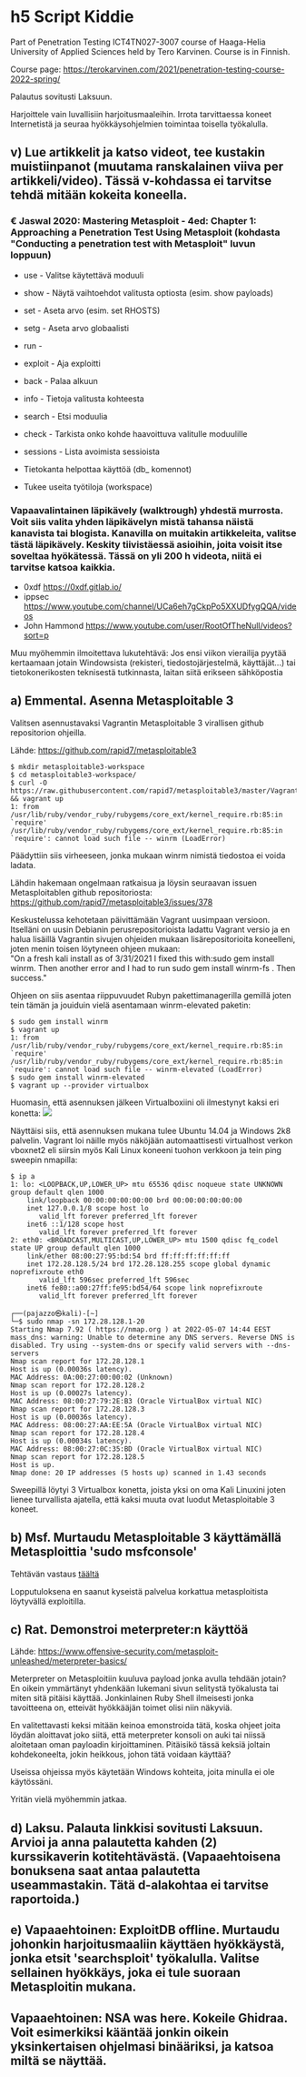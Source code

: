# h5 Script Kiddie

Part of Penetration Testing ICT4TN027-3007 course of Haaga-Helia University of Applied Sciences held by Tero Karvinen. Course is in Finnish.  
    
Course page: https://terokarvinen.com/2021/penetration-testing-course-2022-spring/  

Palautus sovitusti Laksuun.

Harjoittele vain luvallisiin harjoitusmaaleihin. Irrota tarvittaessa koneet Internetistä ja seuraa hyökkäysohjelmien toimintaa toisella työkalulla.

## v) Lue artikkelit ja katso videot, tee kustakin muistiinpanot (muutama ranskalainen viiva per artikkeli/video). Tässä v-kohdassa ei tarvitse tehdä mitään kokeita koneella.

### € Jaswal 2020: Mastering Metasploit - 4ed: Chapter 1: Approaching a Penetration Test Using Metasploit (kohdasta "Conducting a penetration test with Metasploit" luvun loppuun)

- use - Valitse käytettävä moduuli
- show - Näytä vaihtoehdot valitusta optiosta (esim. show payloads)
- set - Aseta arvo (esim. set RHOSTS)
- setg - Aseta arvo globaalisti
- run - 
- exploit - Aja exploitti
- back - Palaa alkuun

- info - Tietoja valitusta kohteesta
- search - Etsi moduulia
- check - Tarkista onko kohde haavoittuva valitulle moduulille
- sessions - Lista avoimista sessioista

- Tietokanta helpottaa käyttöä (db_ komennot)
- Tukee useita työtiloja (workspace)  

### Vapaavalintainen läpikävely (walktrough) yhdestä murrosta. Voit siis valita yhden läpikävelyn mistä tahansa näistä kanavista tai blogista. Kanavilla on muitakin artikkeleita, valitse tästä läpikävely. Keskity tiivistäessä asioihin, joita voisit itse soveltaa hyökätessä. Tässä on yli 200 h videota, niitä ei tarvitse katsoa kaikkia.

- 0xdf https://0xdf.gitlab.io/
- ippsec https://www.youtube.com/channel/UCa6eh7gCkpPo5XXUDfygQQA/videos
- John Hammond https://www.youtube.com/user/RootOfTheNull/videos?sort=p

Muu myöhemmin ilmoitettava lukutehtävä: Jos ensi viikon vierailija pyytää kertaamaan jotain Windowsista (rekisteri, tiedostojärjestelmä, käyttäjät...) tai tietokonerikosten teknisestä tutkinnasta, laitan siitä erikseen sähköpostia

## a) Emmental. Asenna Metasploitable 3  

Valitsen asennustavaksi Vagrantin Metasploitable 3 virallisen github repositorion ohjeilla.

Lähde: https://github.com/rapid7/metasploitable3

```
$ mkdir metasploitable3-workspace
$ cd metasploitable3-workspace/
$ curl -O https://raw.githubusercontent.com/rapid7/metasploitable3/master/Vagrantfile && vagrant up
1: from /usr/lib/ruby/vendor_ruby/rubygems/core_ext/kernel_require.rb:85:in `require'
/usr/lib/ruby/vendor_ruby/rubygems/core_ext/kernel_require.rb:85:in `require': cannot load such file -- winrm (LoadError)
```
Päädyttiin siis virheeseen, jonka mukaan winrm nimistä tiedostoa ei voida ladata. 

Lähdin hakemaan ongelmaan ratkaisua ja löysin seuraavan issuen Metasploitablen github repositoriosta:  
https://github.com/rapid7/metasploitable3/issues/378

Keskustelussa kehotetaan päivittämään Vagrant uusimpaan versioon. Itselläni on uusin Debianin perusrepositorioista ladattu Vagrant versio ja en halua lisäillä Vagrantin sivujen ohjeiden mukaan lisärepositorioita koneelleni, joten menin toisen löytyneen ohjeen mukaan:  
"On a fresh kali install as of 3/31/2021 I fixed this with:sudo gem install winrm. Then another error and I had to run sudo gem install winrm-fs . Then success."  

Ohjeen on siis asentaa riippuvuudet Rubyn pakettimanagerilla gemillä joten tein tämän ja jouiduin vielä asentamaan winrm-elevated paketin:
```
$ sudo gem install winrm
$ vagrant up
1: from /usr/lib/ruby/vendor_ruby/rubygems/core_ext/kernel_require.rb:85:in `require'
/usr/lib/ruby/vendor_ruby/rubygems/core_ext/kernel_require.rb:85:in `require': cannot load such file -- winrm-elevated (LoadError)
$ sudo gem install winrm-elevated
$ vagrant up --provider virtualbox
```
Huomasin, että asennuksen jälkeen Virtualboxiini oli ilmestynyt kaksi eri konetta:
<img src="l5meta3vbox.png">

Näyttäisi siis, että asennuksen mukana tulee Ubuntu 14.04 ja Windows 2k8 palvelin. Vagrant loi näille myös näköjään automaattisesti virtualhost verkon vboxnet2 eli siirsin myös Kali Linux koneeni tuohon verkkoon ja tein ping sweepin nmapilla:

```
$ ip a
1: lo: <LOOPBACK,UP,LOWER_UP> mtu 65536 qdisc noqueue state UNKNOWN group default qlen 1000
    link/loopback 00:00:00:00:00:00 brd 00:00:00:00:00:00
    inet 127.0.0.1/8 scope host lo
       valid_lft forever preferred_lft forever
    inet6 ::1/128 scope host 
       valid_lft forever preferred_lft forever
2: eth0: <BROADCAST,MULTICAST,UP,LOWER_UP> mtu 1500 qdisc fq_codel state UP group default qlen 1000
    link/ether 08:00:27:95:bd:54 brd ff:ff:ff:ff:ff:ff
    inet 172.28.128.5/24 brd 172.28.128.255 scope global dynamic noprefixroute eth0
       valid_lft 596sec preferred_lft 596sec
    inet6 fe80::a00:27ff:fe95:bd54/64 scope link noprefixroute 
       valid_lft forever preferred_lft forever

┌──(pajazzo㉿kali)-[~]
└─$ sudo nmap -sn 172.28.128.1-20
Starting Nmap 7.92 ( https://nmap.org ) at 2022-05-07 14:44 EEST
mass_dns: warning: Unable to determine any DNS servers. Reverse DNS is disabled. Try using --system-dns or specify valid servers with --dns-servers
Nmap scan report for 172.28.128.1
Host is up (0.00036s latency).
MAC Address: 0A:00:27:00:00:02 (Unknown)
Nmap scan report for 172.28.128.2
Host is up (0.00027s latency).
MAC Address: 08:00:27:79:2E:B3 (Oracle VirtualBox virtual NIC)
Nmap scan report for 172.28.128.3
Host is up (0.00036s latency).
MAC Address: 08:00:27:AA:EE:5A (Oracle VirtualBox virtual NIC)
Nmap scan report for 172.28.128.4
Host is up (0.00034s latency).
MAC Address: 08:00:27:0C:35:BD (Oracle VirtualBox virtual NIC)
Nmap scan report for 172.28.128.5
Host is up.
Nmap done: 20 IP addresses (5 hosts up) scanned in 1.43 seconds
```
Sweepillä löytyi 3 Virtualbox konetta, joista yksi on oma Kali Linuxini joten lienee turvallista ajatella, että kaksi muuta ovat luodut Metasploitable 3 koneet.  

## b) Msf. Murtaudu Metasploitable 3 käyttämällä Metasploittia 'sudo msfconsole'

Tehtävän vastaus [täältä](Scans/L5meta3nmapA.md)  
  
Lopputuloksena en saanut kyseistä palvelua korkattua metasploitista löytyvällä exploitilla.  

## c) Rat. Demonstroi meterpreter:n käyttöä

Lähde: https://www.offensive-security.com/metasploit-unleashed/meterpreter-basics/

Meterpreter on Metasploitiin kuuluva payload jonka avulla tehdään jotain? En oikein ymmärtänyt yhdenkään lukemani sivun selitystä työkalusta tai miten sitä pitäisi käyttää. Jonkinlainen Ruby Shell ilmeisesti jonka tavoitteena on, etteivät hyökkääjän toimet olisi niin näkyviä.

En valitettavasti keksi mitään keinoa emonstroida tätä, koska ohjeet joita löydän aloittavat joko siitä, että meterpreter konsoli on auki tai niissä aloitetaan oman payloadin kirjoittaminen. Pitäisikö tässä keksiä joltain kohdekoneelta, jokin heikkous, johon tätä voidaan käyttää? 

Useissa ohjeissa myös käytetään Windows kohteita, joita minulla ei ole käytössäni.

Yritän vielä myöhemmin jatkaa.  

## d) Laksu. Palauta linkkisi sovitusti Laksuun. Arvioi ja anna palautetta kahden (2) kurssikaverin kotitehtävästä. (Vapaaehtoisena bonuksena saat antaa palautetta useammastakin. Tätä d-alakohtaa ei tarvitse raportoida.)

## e) Vapaaehtoinen: ExploitDB offline. Murtaudu johonkin harjoitusmaaliin käyttäen hyökkäystä, jonka etsit 'searchsploit' työkalulla. Valitse sellainen hyökkäys, joka ei tule suoraan Metasploitin mukana.

## Vapaaehtoinen: NSA was here. Kokeile Ghidraa. Voit esimerkiksi kääntää jonkin oikein yksinkertaisen ohjelmasi binääriksi, ja katsoa miltä se näyttää.
